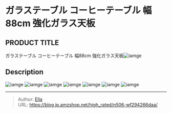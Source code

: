 # ガラステーブル コーヒーテーブル 幅88cm 強化ガラス天板


## PRODUCT TITLE 

ガラステーブル コーヒーテーブル 幅88cm 強化ガラス天板![iamge](https://b2bfiles1.gigab2b.cn/image/wkseller/7404/20220728_3349fda8636c962f2bdf493f90e88ebe.jpg)

## Description











![iamge](https://b2bfiles1.gigab2b.cn/image/wkseller/7404/20220728_18491c92f754593a943eda7aea08bbce.jpg)
![iamge](https://b2bfiles1.gigab2b.cn/image/wkseller/7404/20220218_81d8c9c7275de8f86c360af6f68e0530.jpg)
![iamge](https://b2bfiles1.gigab2b.cn/image/wkseller/7404/20220218_52355b2bd15446a663ac76b0d036652c.jpg)
![iamge](https://b2bfiles1.gigab2b.cn/image/wkseller/7404/20220218_d370104308142c432778aeca6eb09ee2.jpg)
![iamge](https://b2bfiles1.gigab2b.cn/image/wkseller/7404/20220218_9046b952ab9154e68155497acb0cfa63.jpg)
![iamge](https://b2bfiles1.gigab2b.cn/image/wkseller/7404/20220728_5577697ec863dc8c876fbf0433891edf.jpg)
![iamge](https://b2bfiles1.gigab2b.cn/image/wkseller/7404/20220728_21a5b8229e8e939b7dc92540e5f5bf5b.jpg)


---

> Author: [Ella](https://blog.jp.amzshop.net/)  
> URL: https://blog.jp.amzshop.net/high_rated/n506-wf294266daa/  

